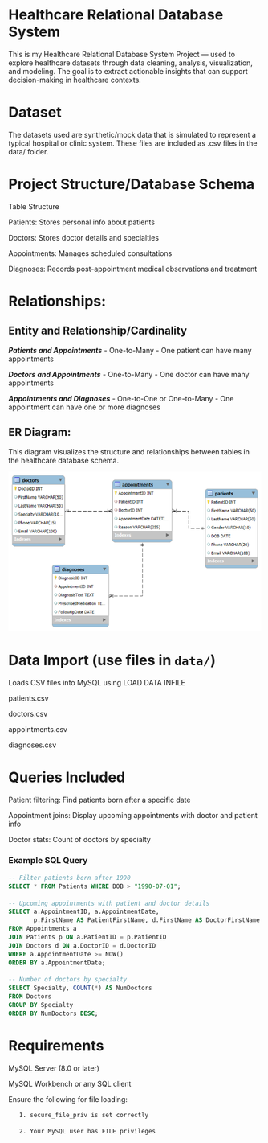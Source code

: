 # Healthcare Relational Database System

This is my Healthcare Relational Database System Project —  used to explore healthcare datasets through data cleaning, analysis, visualization, and modeling. The goal is to extract actionable insights that can support decision-making in healthcare contexts.


# Dataset


The datasets used are synthetic/mock data that is simulated to represent a typical hospital or clinic system.  These files are included as .csv files in the data/ folder.


# Project Structure/Database Schema

Table Structure

Patients: Stores personal info about patients

Doctors: Stores doctor details and specialties

Appointments: Manages scheduled consultations

Diagnoses: Records post-appointment medical observations and treatment


# Relationships:

Entity and Relationship/Cardinality
-----------------------------------
***Patients and Appointments*** - One-to-Many - One patient can have many appointments

***Doctors and Appointments*** - One-to-Many - One doctor can have many appointments

***Appointments and Diagnoses*** - One-to-One or One-to-Many - One appointment can have one or more diagnoses

ER Diagram:
--------------

This diagram visualizes the structure and relationships between tables in the healthcare database schema.

![ER Diagram](./assets/HealthcareDBS_ERD.png)


# Data Import (use files in `data/`)
Loads CSV files into MySQL using LOAD DATA INFILE

patients.csv

doctors.csv

appointments.csv

diagnoses.csv


# Queries Included
Patient filtering: Find patients born after a specific date

Appointment joins: Display upcoming appointments with doctor and patient info

Doctor stats: Count of doctors by specialty

### Example SQL Query
```sql
-- Filter patients born after 1990
SELECT * FROM Patients WHERE DOB > "1990-07-01";

-- Upcoming appointments with patient and doctor details
SELECT a.AppointmentID, a.AppointmentDate, 
       p.FirstName AS PatientFirstName, d.FirstName AS DoctorFirstName
FROM Appointments a
JOIN Patients p ON a.PatientID = p.PatientID
JOIN Doctors d ON a.DoctorID = d.DoctorID
WHERE a.AppointmentDate >= NOW()
ORDER BY a.AppointmentDate;

-- Number of doctors by specialty
SELECT Specialty, COUNT(*) AS NumDoctors
FROM Doctors
GROUP BY Specialty
ORDER BY NumDoctors DESC;
```

# Requirements

MySQL Server (8.0 or later)

MySQL Workbench or any SQL client

Ensure the following for file loading:

       1. secure_file_priv is set correctly

       2. Your MySQL user has FILE privileges

